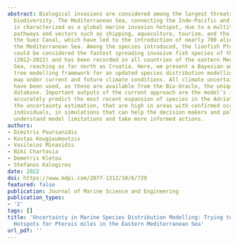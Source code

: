 ```yaml
---
abstract: Biological invasions are considered among the largest threats to native
  biodiversity. The Mediterranean Sea, connecting the Indo-Pacific and Atlantic oceans,
  is characterized as a global marine invasion hotspot, due to a multitude of human
  pathways and vectors such as shipping, aquaculture, tourism, and the opening of
  the Suez Canal, which have led to the introduction of nearly 700 alien species into
  the Mediterranean Sea. Among the species introduced, the lionfish Pterois miles
  could be considered the fastest spreading invasive fish species of the last decade
  (2012–2022) and has been recorded in all countries of the eastern Mediterranean
  Sea, reaching as far north as Croatia. Here, we present a Bayesian additive regression
  tree modelling framework for an updated species distribution modelling invasion
  map under current and future climate conditions. All climate uncertainty sources
  have been used, as these are available from the Bio-Oracle, the unique marine predictors
  database. Important outputs of the current approach are the model’s inadequacy to
  accurately predict the most recent expansion of species in the Adriatic Sea, and
  the uncertainty estimation, that are high in areas with confirmed occurrence of
  individuals, in simulations that can help the decision makers and policy officers
  understand model limitations and take more informed actions.
authors:
- Dimitris Poursanidis
- Kostas Kougioumoutzis
- Vasileios Minasidis
- Niki Chartosia
- Demetris Kletou
- Stefanos Kalogirou
date: 2022
doi: https://www.mdpi.com/2077-1312/10/6/729
featured: false
publication: Journal of Marine Science and Engineering
publication_types:
- '2'
tags: []
title: 'Uncertainty in Marine Species Distribution Modelling: Trying to Locate Invasion
  Hotspots for Pterois miles in the Eastern Mediterranean Sea'
url_pdf: ''
---
```

